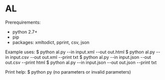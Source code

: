 # AL

Prerequirements:
- python 2.7+
- pip
- packages: xmltodict, pprint, csv, json

Example uses:
$ python al.py --in input.xml --out out.html
$ python al.py --in input.csv --out out.xml --print txt
$ python al.py --in input.json --out out.csv --print html
$ python al.py --in input.json --out out.json --print txt

Print help:
$ python py   (no parameters or invalid parameters)


